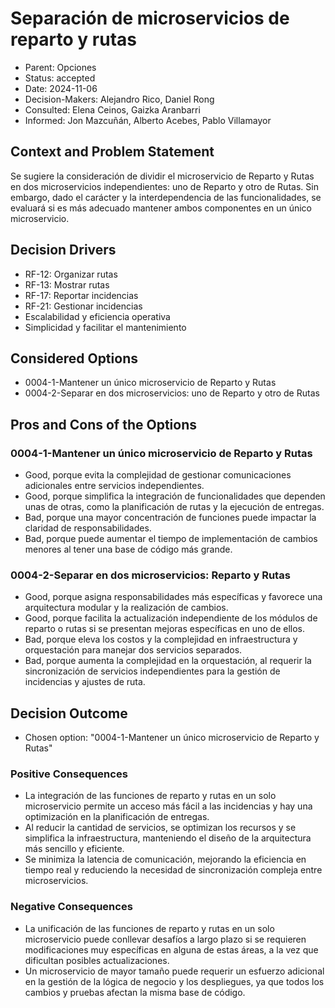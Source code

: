 # Separación de microservicios de reparto y rutas
* Parent: Opciones
* Status: accepted
* Date: 2024-11-06
* Decision-Makers: Alejandro Rico, Daniel Rong
* Consulted: Elena Ceinos, Gaizka Aranbarri
* Informed: Jon Mazcuñán, Alberto Acebes, Pablo Villamayor

## Context and Problem Statement

Se sugiere la consideración de dividir el microservicio de Reparto y Rutas en dos microservicios independientes: uno de Reparto y otro de Rutas. Sin embargo, dado el carácter y la interdependencia de las funcionalidades, se evaluará si es más adecuado mantener ambos componentes en un único microservicio.

## Decision Drivers

* RF-12: Organizar rutas
* RF-13: Mostrar rutas
* RF-17: Reportar incidencias
* RF-21: Gestionar incidencias
* Escalabilidad y eficiencia operativa 
* Simplicidad y facilitar el mantenimiento

## Considered Options

* 0004-1-Mantener un único microservicio de Reparto y Rutas
* 0004-2-Separar en dos microservicios: uno de Reparto y otro de Rutas

## Pros and Cons of the Options

### 0004-1-Mantener un único microservicio de Reparto y Rutas

* Good, porque evita la complejidad de gestionar comunicaciones adicionales entre servicios independientes.
* Good, porque simplifica la integración de funcionalidades que dependen unas de otras, como la planificación de rutas y la ejecución de entregas.
* Bad, porque una mayor concentración de funciones puede impactar la claridad de responsabilidades.
* Bad, porque puede aumentar el tiempo de implementación de cambios menores al tener una base de código más grande.

### 0004-2-Separar en dos microservicios: Reparto y Rutas
* Good, porque asigna responsabilidades más específicas y favorece una arquitectura modular y la realización de cambios.
* Good, porque facilita la actualización independiente de los módulos de reparto o rutas si se presentan mejoras específicas en uno de ellos.
* Bad, porque eleva los costos y la complejidad en infraestructura y orquestación para manejar dos servicios separados.
* Bad, porque aumenta la complejidad en la orquestación, al requerir la sincronización de servicios independientes para la gestión de incidencias y ajustes de ruta.

## Decision Outcome

* Chosen option: "0004-1-Mantener un único microservicio de Reparto y Rutas"

### Positive Consequences

* La integración de las funciones de reparto y rutas en un solo microservicio permite un acceso más fácil a las incidencias y hay una optimización en la planificación de entregas.
* Al reducir la cantidad de servicios, se optimizan los recursos y se simplifica la infraestructura, manteniendo el diseño de la arquitectura más sencillo y eficiente.
* Se minimiza la latencia de comunicación, mejorando la eficiencia en tiempo real y reduciendo la necesidad de sincronización compleja entre microservicios.

### Negative Consequences

* La unificación de las funciones de reparto y rutas en un solo microservicio puede conllevar desafíos a largo plazo si se requieren modificaciones muy específicas en alguna de estas áreas, a la vez que dificultan posibles actualizaciones.
* Un microservicio de mayor tamaño puede requerir un esfuerzo adicional en la gestión de la lógica de negocio y los despliegues, ya que todos los cambios y pruebas afectan la misma base de código.
